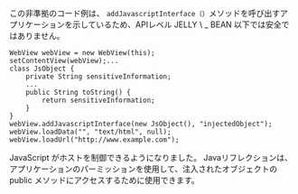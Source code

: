 
この非準拠のコード例は、 `addJavascriptInterface（）`メソッドを呼び出すアプリケーションを示しているため、APIレベル JELLY \ _ BEAN 以下では安全ではありません。

    WebView webView = new WebView(this);
    setContentView(webView);...
    class JsObject {
        private String sensitiveInformation;
        ...
        public String toString() {
            return sensitiveInformation;
        }
    }
    webView.addJavascriptInterface(new JsObject(), "injectedObject");
    webView.loadData("", "text/html", null);
    webView.loadUrl("http://www.example.com");

JavaScript がホストを制御できるようになりました。 Javaリフレクションは、アプリケーションのパーミッションを使用して、注入されたオブジェクトの public メソッドにアクセスするために使用できます。
